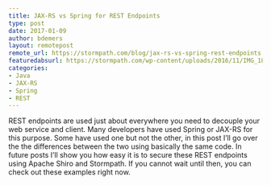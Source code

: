 ```yaml
---
title: JAX-RS vs Spring for REST Endpoints
type: post
date: 2017-01-09
author: bdemers
layout: remotepost
remote_url: https://stormpath.com/blog/jax-rs-vs-spring-rest-endpoints
featuredabsurl: https://stormpath.com/wp-content/uploads/2016/11/IMG_1878.jpg
categories:
- Java
- JAX-RS
- Spring
- REST
---
```


REST endpoints are used just about everywhere you need to decouple your web service and client. Many developers have used Spring or JAX-RS for this purpose. Some have used one but not the other, in this post I’ll go over the the differences between the two using basically the same code. In future posts I’ll show you how easy it is to secure these REST endpoints using Apache Shiro and Stormpath. If you cannot wait until then, you can check out these examples right now.
